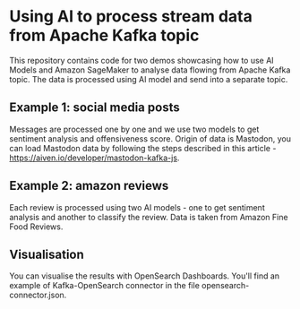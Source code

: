 # Using AI to process stream data from Apache Kafka topic
This repository contains code for two demos showcasing how to use AI Models and Amazon SageMaker to analyse data flowing from Apache Kafka topic. The data is processed using AI model and send into a separate topic.

## Example 1: social media posts 
Messages are processed one by one and we use two models to get sentiment analysis and offensiveness score. Origin of data is Mastodon, you can load Mastodon data by following the steps described in this article - https://aiven.io/developer/mastodon-kafka-js.

## Example 2: amazon reviews
Each review is processed using two AI models - one to get sentiment analysis and another to classify the review.
Data is taken from Amazon Fine Food Reviews.

## Visualisation
You can visualise the results with OpenSearch Dashboards. You'll find an example of Kafka-OpenSearch connector in the file  opensearch-connector.json.